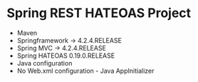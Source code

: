 # Spring REST HATEOAS Project
 - Maven
 - Springframework -> 4.2.4.RELEASE
 - Spring MVC -> 4.2.4.RELEASE
 - Spring HATEOAS 0.19.0.RELEASE
 - Java configuration
 - No Web.xml configuration - Java AppInitializer